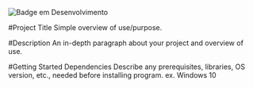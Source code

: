 
![Badge em Desenvolvimento](http://img.shields.io/static/v1?label=STATUS&message=EM%20DESENVOLVIMENTO&color=GREEN&style=for-the-badge)

#Project Title
Simple overview of use/purpose.

#Description
An in-depth paragraph about your project and overview of use.

#Getting Started
Dependencies
Describe any prerequisites, libraries, OS version, etc., needed before installing program.
ex. Windows 10
